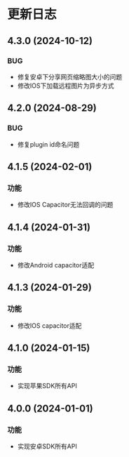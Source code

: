 # 更新日志

## 4.3.0 (2024-10-12)

### BUG

- 修复安卓下分享网页缩略图大小的问题
- 修改IOS下加载远程图片为异步方式


##  4.2.0 (2024-08-29)

### BUG

- 修复plugin id命名问题

##  4.1.5 (2024-02-01)

### 功能

- 修改IOS Capacitor无法回调的问题

##  4.1.4 (2024-01-31)

### 功能

- 修改Android capacitor适配

##  4.1.3 (2024-01-29)

### 功能

- 修改IOS capacitor适配

##  4.1.0 (2024-01-15)

### 功能

- 实现苹果SDK所有API

##  4.0.0 (2024-01-01)

### 功能

- 实现安卓SDK所有API
